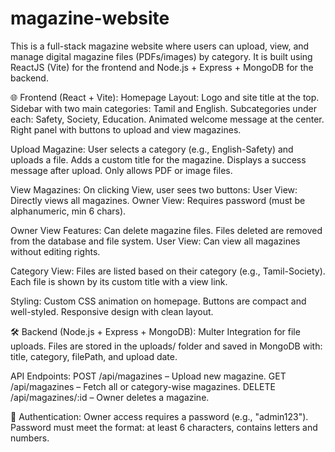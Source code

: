 # magazine-website
This is a full-stack magazine website where users can upload, view, and manage digital magazine files (PDFs/images) by category. It is built using ReactJS (Vite) for the frontend and Node.js + Express + MongoDB for the backend.

🌐 Frontend (React + Vite):
Homepage Layout:
Logo and site title at the top.
Sidebar with two main categories: Tamil and English.
Subcategories under each: Safety, Society, Education.
Animated welcome message at the center.
Right panel with buttons to upload and view magazines.

Upload Magazine:
User selects a category (e.g., English-Safety) and uploads a file.
Adds a custom title for the magazine.
Displays a success message after upload.
Only allows PDF or image files.

View Magazines:
On clicking View, user sees two buttons:
User View: Directly views all magazines.
Owner View: Requires password (must be alphanumeric, min 6 chars).

Owner View Features:
Can delete magazine files.
Files deleted are removed from the database and file system.
User View: Can view all magazines without editing rights.

Category View:
Files are listed based on their category (e.g., Tamil-Society).
Each file is shown by its custom title with a view link.

Styling:
Custom CSS animation on homepage.
Buttons are compact and well-styled.
Responsive design with clean layout.

🛠️ Backend (Node.js + Express + MongoDB):
Multer Integration for file uploads.
Files are stored in the uploads/ folder and saved in MongoDB with:
title, category, filePath, and upload date.

API Endpoints:
POST /api/magazines – Upload new magazine.
GET /api/magazines – Fetch all or category-wise magazines.
DELETE /api/magazines/:id – Owner deletes a magazine.

🔐 Authentication:
Owner access requires a password (e.g., "admin123").
Password must meet the format: at least 6 characters, contains letters and numbers.
